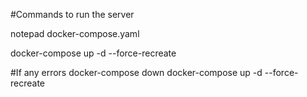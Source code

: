 #Commands to run the server

notepad docker-compose.yaml

docker-compose up -d --force-recreate

#If any errors
docker-compose down
docker-compose up -d --force-recreate